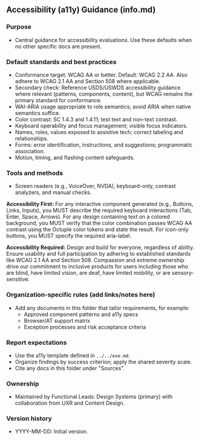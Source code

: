 ## Accessibility (a11y) Guidance (info.md)

### Purpose
- Central guidance for accessibility evaluations. Use these defaults when no other specific docs are present.

### Default standards and best practices
- Conformance target: WCAG AA or better. Default: WCAG 2.2 AA. Also adhere to WCAG 2.1 AA and Section 508 where applicable.
- Secondary check: Reference USDS/USWDS accessibility guidance where relevant (patterns, components, content), but WCAG remains the primary standard for conformance.
- WAI-ARIA usage appropriate to role semantics; avoid ARIA when native semantics suffice.
- Color contrast: SC 1.4.3 and 1.4.11; test text and non-text contrast.
- Keyboard operability and focus management; visible focus indicators.
- Names, roles, values exposed to assistive tech; correct labeling and relationships.
- Forms: error identification, instructions, and suggestions; programmatic association.
- Motion, timing, and flashing content safeguards.

### Tools and methods
- Screen readers (e.g., VoiceOver, NVDA), keyboard-only, contrast analyzers, and manual checks.

**Accessibility First:** For any interactive component generated (e.g., Buttons, Links, Inputs), you MUST describe the required keyboard interactions (Tab, Enter, Space, Arrows). For any design containing text on a colored background, you MUST verify that the color combination passes WCAG AA contrast using the Octuple color tokens and state the result. For icon-only buttons, you MUST specify the required aria-label.

**Accessibility Required:** Design and build for everyone, regardless of ability. Ensure usability and full participation by adhering to established standards like WCAG 2.1 AA and Section 508. Compassion and extreme ownership drive our commitment to inclusive products for users including those who are blind, have limited vision, are deaf, have limited mobility, or are sensory-sensitive.

### Organization-specific rules (add links/notes here)
- Add any documents in this folder that tailor requirements, for example:
  - Approved component patterns and a11y specs
  - Browser/AT support matrix
  - Exception processes and risk acceptance criteria

### Report expectations
- Use the a11y template defined in `../../exe.md`.
- Organize findings by success criterion; apply the shared severity scale.
- Cite any docs in this folder under "Sources".

### Ownership
- Maintained by Functional Leads: Design Systems (primary) with collaboration from UXR and Content Design.

### Version history
- YYYY-MM-DD: Initial version.
